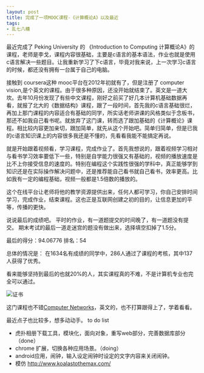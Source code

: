 ```yaml
---
layout: post
title: 完成了一项MOOC课程-《计算概论A》以及最近
tags: 
- 乱七八糟
---
```



最近完成了 Peking University 的 《Introduction to Computing 计算概论A》的课程，老师是李戈，课程内容很基础，主要是c语言的基本语法，作业也就是使用c语言解决一些题目。让我重新学习了下c语言，毕竟对我来说，上一次学习c语言的时候，都还没有拥有一台属于自己的电脑。

接触到 coursera这种 mooc平台在2012年初就有了，但是注册了 computer vision,是个英文的课程。由于很多种原因，还没开始就结束了。英文是一道大坎。去年10月份发现了有些中文课程，刚好之前买了好几本计算机基础数据再看，就报了北大的《数据结构》课程，跟了一段时间，首先我的c语言基础很烂，再加上那门课程的内容适合有基础的同学，所实话老师讲课的风格类似于念板书，那还不如我自己看书呢。就放弃了这门课，转而选了跟加基础的《计算概论》课程。相比较内容更加亲切，跟加简单，就先从这个开始吧。简单归简单，但是已我的c语言知识课上的内容很多我还是不懂的，先看看我能不能搞定再说。

就是开始跟着视频看，学习课程，完成作业了。首先我想说的，跟着视频学习相对与看书学习效率要低下一些，特别是自学能力很强又有基础的，视频的播放速度是比不上你接受信息的速度的。特别在编程这个实践性很强的学科中，真正能够学到知识还是在实际操作解决问题中，还是推荐能自己看书就自己看书，效率更高。比如我有一定的编程基础，视频一般都是1.5倍数的播放的。

这个在线平台让老师将他的教学资源提供出来，任何人都可学习，你自己安排时间学习，完成作业，结束课程。这也正是互联网创建之初的目的，让信息更加的平等，传播的更快。

说说最后的成绩吧。
平时的作业，有一道题提交的时间晚了，有一道题没有提交。
期末考试的最后一道走迷宫的题没有做出来，选择填空扣掉了1.5分。

最后的得分：94.06776
排名：54

总体的情况是：
在1634名有成绩的同学中，286人通过了课程的考核，其中137人获得了优秀。

看来能够坚持到最后的也就20%的人，其实课程真的不难，不是计算机专业也完全可以通过。

![证书](http://ww2.sinaimg.cn/large/6a0c2c15gw1ecrh9iqxhkj20nl0ujju4.jpg)


这门课程也不错[Computer Networks](https://class.coursera.org/comnetworks-003)，英文的，也不打算跟得上了，学着看看。


最近点子也比较多，想多动动手。
to do list

 - 虎扑相册下载工具，模块化，面向对象，重写web部分，完善数据库部分（done）
 - chrome 扩展，切换各种应用场景。（doing）
 - android应用，闹钟，输入设定闹钟时设定的文字内容来关闭闹钟。
 - 模仿 http://www.koalastothemax.com/
 

